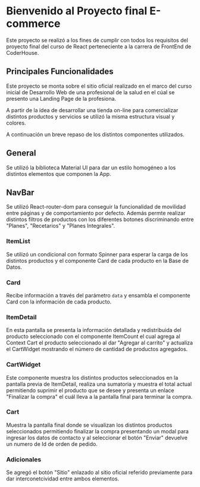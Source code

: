 # Bienvenido al Proyecto final E-commerce 

Este proyecto se realizó a los fines de cumplir con todos los requisitos del proyecto final del curso de React perteneciente a la carrera de FrontEnd de CoderHouse.

## Principales Funcionalidades

Este proyecto se monta sobre el sitio oficial realizado en el marco del curso inicial de Desarrollo Web de una profesional de la salud en el cúal se presento una Landing Page de la profesiona.

A partir de la idea de desarrollar una tienda on-line para comercializar distintos productos y servicios se utilizó la misma estructura visual y colores.

A continuación un breve repaso de los distintos componentes utilizados.

## General

Se utilizó la biblioteca Material UI para dar un estilo homogéneo a los distintos elementos que componen la App.

## NavBar

Se utilizó React-router-dom para conseguir la funcionalidad de movilidad entre páginas y de comportamiento por defecto.
Además permte realizar distintos filtros de productos con los diferentes botones discriminando entre "Planes", "Recetarios" y "Planes Integrales".

### ItemList

Se utilizó un condicional con formato Spinner para esperar la carga de los distintos productos y el componente Card de cada producto en la Base de Datos.

### Card

Recibe información a través del parámetro `data` y ensambla el componente Card con la información de cada producto.


### ItemDetail

En esta pantalla se presenta la información detallada y redistribuida del producto seleccionado con el componente ItemCount el cual agrega al Context Cart el producto seleccionado al dar "Agregar al carrito" y actualiza el CartWidget mostrando el número de cantidad de productos agregados.

### CartWidget

Este componente muestra los distintos productos seleccionados en la pantalla previa de ItemDetail, realiza una sumatoria y muestra el total actual permitiendo suprimir el producto que se desee y presenta un enlace "Finalizar la compra" el cuál lleva a la pantalla final para terminar la compra.

### Cart

Muestra la pantalla final donde se visualizan los distintos productos seleccionados permitiendo finalizar la compra presentando un modal para ingresar los datos de contacto y al seleccionar el botón "Enviar" devuelve un numero de Id de orden de pedido.

### Adicionales

Se agregó el botón "Sitio" enlazado al sitio oficial referido previamente para dar interconetcividad entre ambos elementos.